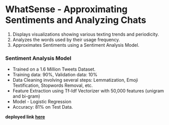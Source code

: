 # WhatSense - Approximating Sentiments and Analyzing Chats 
1. Displays visualizations showing various texting trends and periodicity.
2. Analyzes the words used by their usage frequency.
3. Approximates Sentiments using a Sentiment Analysis Model.

### Sentiment Analysis Model

- Trained on a 1.6 Million Tweets Dataset.
- Training data: 90%, Validation data: 10%
- Data Cleaning involving several steps: Lemmatization, Emoji Textification, Stopwords Removal, etc.
- Feature Extraction using Tf-Idf Vectorizer with 50,000 features (unigram and bi-gram)
- Model - Logistic Regression
- Accuracy: 81% on Test Data.

**deployed link [here](https://sycoraxx-whatsense-chat-analyzer-app-xljxvn.streamlit.app/)**
